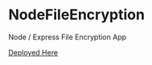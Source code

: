 NodeFileEncryption
==================

Node / Express File Encryption App


[Deployed Here](http://node-file-encryption.herokuapp.com/)
